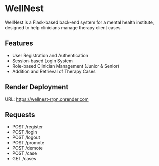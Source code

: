 # WellNest
WellNest is a Flask-based back-end system for a mental health institute, designed to help clinicians manage therapy client cases.

## Features
- User Registration and Authentication
- Session-based Login System
- Role-based Clinician Management (Junior & Senior)
- Addition and Retrieval of Therapy Cases

## Render Deployment
URL: https://wellnest-rrpn.onrender.com

## Requests
- POST /register
- POST /login
- POST /logout
- POST /promote
- POST /demote
- POST /case
- GET /cases
